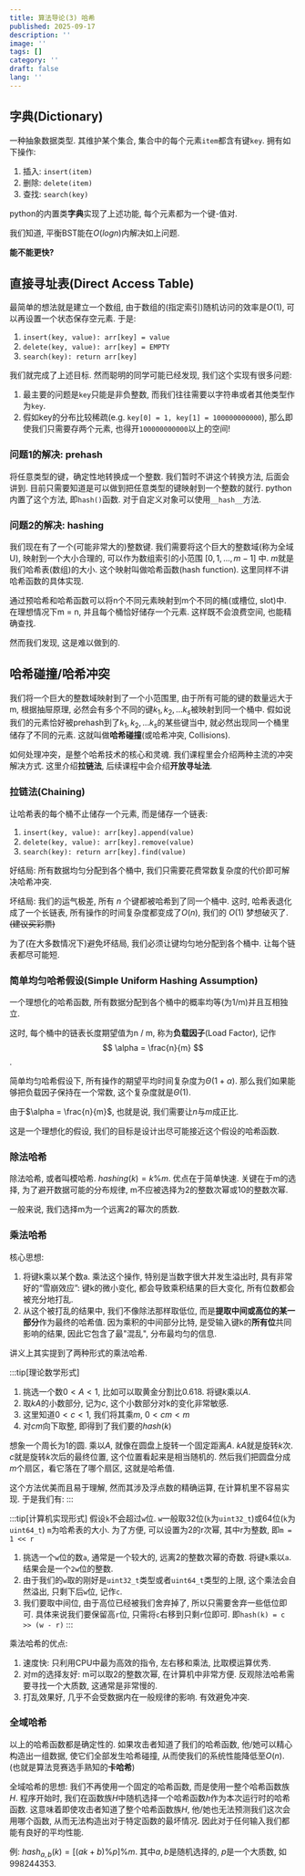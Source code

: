 ```yaml
---
title: 算法导论(3) 哈希
published: 2025-09-17
description: ''
image: ''
tags: []
category: ''
draft: false 
lang: ''
---
```


## 字典(Dictionary)
一种抽象数据类型. 其维护某个集合, 集合中的每个元素`item`都含有键`key`.
拥有如下操作:
1. 插入: `insert(item)`
2. 删除: `delete(item)`
3. 查找: `search(key)`

python的内置类**字典**实现了上述功能, 每个元素都为一个键-值对.

我们知道, 平衡BST能在$O(log n)$内解决如上问题.

**能不能更快?**

## 直接寻址表(Direct Access Table)
最简单的想法就是建立一个数组, 由于数组的(指定索引)随机访问的效率是$O(1)$, 可以再设置一个状态保存空元素. 于是:
1. `insert(key, value): arr[key] = value`
2. `delete(key, value): arr[key] = EMPTY`
3. `search(key): return arr[key]`

我们就完成了上述目标. 然而聪明的同学可能已经发现, 我们这个实现有很多问题:
1. 最主要的问题是`key`只能是非负整数, 而我们往往需要以字符串或者其他类型作为`key`.
2. 假如key的分布比较稀疏(e.g. `key[0] = 1, key[1] = 100000000000`), 那么即使我们只需要存两个元素, 也得开`100000000000`以上的空间!

### 问题1的解决: prehash
将任意类型的键，确定性地转换成一个整数. 
我们暂时不讲这个转换方法, 后面会讲到. 目前只需要知道是可以做到把任意类型的键映射到一个整数的就行.
python内置了这个方法, 即`hash()`函数. 对于自定义对象可以使用`__hash__`方法.

### 问题2的解决: hashing
我们现在有了一个(可能非常大的)整数键. 我们需要将这个巨大的整数域(称为全域U), 映射到一个大小合理的, 可以作为数组索引的小范围 $[0, 1, ..., m-1]$ 中. $m$就是我们哈希表(数组)的大小.
这个映射叫做哈希函数(hash function). 这里同样不讲哈希函数的具体实现.

通过预哈希和哈希函数可以将n个不同元素映射到m个不同的桶(或槽位, slot)中. 在理想情况下m = n, 并且每个桶恰好储存一个元素. 这样既不会浪费空间, 也能精确查找.

然而我们发现, 这是难以做到的.

## 哈希碰撞/哈希冲突
我们将一个巨大的整数域映射到了一个小范围里, 由于所有可能的键的数量远大于m, 根据抽屉原理, 必然会有多个不同的键$k_1, k_2, ... k_s$被映射到同一个桶中. 假如说我们的元素恰好被prehash到了$k_1, k_2, ... k_s$的某些键当中, 就必然出现同一个桶里储存了不同的元素. 这就叫做**哈希碰撞**(或哈希冲突, Collisions).

如何处理冲突，是整个哈希技术的核心和灵魂. 我们课程里会介绍两种主流的冲突解决方式. 这里介绍**拉链法**, 后续课程中会介绍**开放寻址法**.

### 拉链法(Chaining)
让哈希表的每个桶不止储存一个元素, 而是储存一个链表:
1. `insert(key, value): arr[key].append(value)`
2. `delete(key, value): arr[key].remove(value)`
3. `search(key): return arr[key].find(value)`

好结局: 所有数据均匀分配到各个桶中, 我们只需要花费常数复杂度的代价即可解决哈希冲突.

坏结局: 我们的运气极差, 所有 $n$ 个键都被哈希到了同一个桶中. 这时, 哈希表退化成了一个长链表, 所有操作的时间复杂度都变成了$O(n)$, 我们的 $O(1)$ 梦想破灭了. <del>(建议买彩票)</del>

为了(在大多数情况下)避免坏结局, 我们必须让键均匀地分配到各个桶中. 让每个链表都尽可能短.

### 简单均匀哈希假设(Simple Uniform Hashing Assumption)
一个理想化的哈希函数, 所有数据分配到各个桶中的概率均等(为1/m)并且互相独立. 

这时, 每个桶中的链表长度期望值为n / m, 称为**负载因子**(Load Factor), 记作
$$
\alpha = \frac{n}{m}
$$
.

简单均匀哈希假设下, 所有操作的期望平均时间复杂度为$\Theta (1 + \alpha)$. 那么我们如果能够把负载因子保持在一个常数, 这个复杂度就是$\Theta(1)$.

由于$\alpha = \frac{n}{m}$, 也就是说, 我们需要让$n$与$m$成正比.

这是一个理想化的假设, 我们的目标是设计出尽可能接近这个假设的哈希函数.

### 除法哈希
除法哈希, 或者叫模哈希. $hashing(k) = k \% m$.
优点在于简单快速. 关键在于m的选择, 为了避开数据可能的分布规律, m不应被选择为2的整数次幂或10的整数次幂.

一般来说, 我们选择m为一个远离2的幂次的质数.

### 乘法哈希
核心思想:
1. 将键k乘以某个数a. 乘法这个操作, 特别是当数字很大并发生溢出时, 具有非常好的“雪崩效应”: 键k的微小变化, 都会导致乘积结果的巨大变化, 所有位数都会被充分地打乱.
2. 从这个被打乱的结果中, 我们不像除法那样取低位, 而是**提取中间或高位的某一部分**作为最终的哈希值. 因为乘积的中间部分比特, 是受输入键k的**所有位**共同影响的结果, 因此它包含了最"混乱", 分布最均匀的信息.

讲义上其实提到了两种形式的乘法哈希.

:::tip[理论数学形式]
1. 挑选一个数$0<A<1$, 比如可以取黄金分割比0.618. 将键$k$乘以$A$.
2. 取$kA$的小数部分, 记为$c$, 这个小数部分对k的变化非常敏感.
3. 这里知道$0<c<1$, 我们将其乘$m$, $0<cm<m$
4. 对$cm$向下取整, 即得到了我们要的$hash(k)$

想象一个周长为1的圆. 乘以$A$, 就像在圆盘上旋转一个固定距离$A$. $kA$就是旋转$k$次. $c$就是旋转$k$次后的最终位置, 这个位置看起来是相当随机的. 然后我们把圆盘分成$m$个扇区，看它落在了哪个扇区, 这就是哈希值.

这个方法优美而且易于理解, 然而其涉及浮点数的精确运算, 在计算机里不容易实现. 于是我们有:
:::

:::tip[计算机实现形式]
假设`k`不会超过`w`位. `w`一般取32位(`k`为`uint32_t`)或64位(`k`为`uint64_t`)
`m`为哈希表的大小. 为了方便, 可以设置为2的r次幂, 其中r为整数, 即`m = 1 << r`
1. 挑选一个`w`位的数`a`, 通常是一个较大的, 远离2的整数次幂的奇数. 将键`k`乘以`a`. 结果会是一个`2w`位的整数.
2. 由于我们的`w`取的刚好是`uint32_t`类型或者`uint64_t`类型的上限, 这个乘法会自然溢出, 只剩下后`w`位, 记作`c`.
3. 我们要取中间位, 由于高位已经被我们舍弃掉了, 所以只需要舍弃一些低位即可. 具体来说我们要保留高`r`位, 只需将`c`右移到只剩`r`位即可. 即`hash(k) = c >> (w - r)`
:::

乘法哈希的优点:
1. 速度快: 只利用CPU中最为高效的指令, 左右移和乘法, 比取模运算优秀.
2. 对m的选择友好: m可以取2的整数次幂, 在计算机中非常方便. 反观除法哈希需要寻找一个大质数, 这通常是非常慢的.
3. 打乱效果好, 几乎不会受数据内在一般规律的影响. 有效避免冲突.

### 全域哈希
以上的哈希函数都是确定性的. 如果攻击者知道了我们的哈希函数, 他/她可以精心构造出一组数据, 使它们全部发生哈希碰撞, 从而使我们的系统性能降低至$O(n)$. (也就是算法竞赛选手熟知的**卡哈希**)

全域哈希的思想: 我们不再使用一个固定的哈希函数, 而是使用一整个哈希函数族$H$. 程序开始时, 我们在函数族$H$中随机选择一个哈希函数$h$作为本次运行时的哈希函数. 这意味着即使攻击者知道了整个哈希函数族$H$, 他/她也无法预测我们这次会用哪个函数, 从而无法构造出对于特定函数的最坏情况. 因此对于任何输入我们都能有良好的平均性能.

例: $hash_{a,b}(k) = [(ak+b) \%p]\%m$. 其中$a, b$是随机选择的, $p$是一个大质数, 如$998244353$.